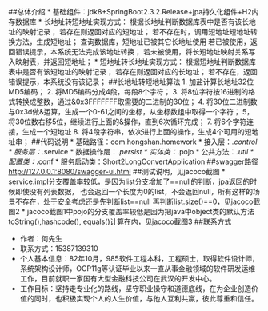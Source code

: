 ##总体介绍
    *   基础组件：jdk8+SpringBoot2.3.2.Release+jpa持久化组件+H2内存数据库
    *   长地址转短地址实现方式：
            根据长地址判断数据库表中是否有该长地址的映射记录；
            若存在则返回对应的短地址；
            若不存在时，调用短地址短地址转换方法，生成短地址；
                查询数据库，短地址已被其它长地址使用
                    若已被使用，返回错误提示，本系统无法完成该地址转换；
                    若未被使用，将长短地址映射关系写入映射表，并返回短地址；
    *   短地址转长地址实现方式：
            根据短地址判断数据库表中是否有该短地址的映射记录；
            若存在则返回对应的长地址；
            若不存在，返回错误提示，本系统没有该记录；
##长地址转短地址算法
    1.  加盐计算长地址32位MD5编码；
    2.  将MD5编码分成4段，每段8个字符；
    3.      将8位字符按16进制的格式转换成整数，通过&0x3FFFFFFF取需要的二进制的30位；
    4.      将30位二进制数与0x3d做&运算，生成一个0-61之间的坐标，从坐标数组中取得一个字符；
    5，         将30位数右移5位，继续进行上面的&操作，直到6次循环完成；
    7.      将6个字符连接，生成一个短地址
    8.  将4段字符串，依次进行上面的操作，生成4个可用的短地址串；
##代码说明
    *   基础路径：com.hongshan.homework
    *   接入层：*.control
    *   服务层：*.service
    *   数据操作层：*.persist
    *   实体类：*.pojo
    *   公共方法：*.util
    *   配置类：*.conf
    *   服务启动类：Short2LongConvertApplication
##swagger路径
http://127.0.0.1:8080/swagger-ui.html
##测试说明，见jacoco截图
	*	service.impl分支覆盖率较低，是因为list分支增加了==null的判断，jpa返回的时候即使没有列表数据，
		也会返回一个长度为0的list，不会返回null，所有这样的场景不存在，处于安全考虑还是先判断list==null
		再判断list.size()==0，见jacoco截图2
	*	jacoco截图1中pojo的分支覆盖率较低是因为把java中object类的默认方法toString(),hashcode(),
		equals()计算在内，见jacoco截图3
##联系方式
*   作者：何先生
*   联系方式：15387139310
*   个人基本信息：82年10月，985软件工程本科，工程硕士，取得软件设计师，系统架构设计师，OCP11g等认证毕业以来一直从事金融领域的软件研发运维工作，目前就职一家国有大型金融科技公司在武汉的开发中心。
*   工作目标：坚持走专业化的路线，坚守职业操守和道德底线，在为企业创造价值的同时，也积极实现个人的人生价值，与他人互利共赢，彼此尊重和信任。
